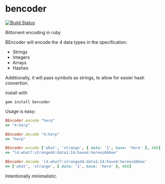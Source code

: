 bencoder
========

[![Build Status](https://travis-ci.org/kholbekj/bencoder.svg?branch=master)](https://travis-ci.org/kholbekj/bencoder)

Bittorrent encoding in ruby

BEncoder will encode the 4 data types in the specification:

 - Strings
 - Integers
 - Arrays
 - Hashes

Additionally, it will pass symbols as strings, to allow for easier hash convertion.

install with

    gem install bencoder
    
Usage is easy:

```ruby
BEncoder.encode "herp"
=> "4:herp"

BEncoder.decode "4:herp"
=> "herp"

BEncoder.encode ['what', 'strange', { data: 'I', have: 'here' }, 666]
=> "l4:what7:stranged4:data1:I4:have4:hereei666ee"

BEncoder.decode 'l4:what7:stranged4:data1:I4:have4:hereei666ee'
=> ['what', 'strange', { data: 'I', have: 'here' }, 666]
```
Intentionally minimalistic.
